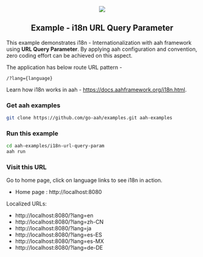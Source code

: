 <p align="center">
  <img src="https://cdn.aahframework.org/assets/img/aah-logo-64x64.png" />
  <h2 align="center">Example - i18n URL Query Parameter</h2>
</p>

This example demonstrates i18n - Internationalization with aah framework using **URL Query Parameter**. By applying aah configuration and convention, zero coding effort can be achieved on this aspect.

The application has below route URL pattern -

```
/?lang={language}
```

Learn how i18n works in aah - https://docs.aahframework.org/i18n.html.

### Get aah examples

```bash
git clone https://github.com/go-aah/examples.git aah-examples
```

### Run this example

```bash
cd aah-examples/i18n-url-query-param
aah run
```

### Visit this URL

Go to home page, click on language links to see i18n in action.

  * Home page : http://localhost:8080

Localized URLs:

- http://localhost:8080/?lang=en
- http://localhost:8080/?lang=zh-CN
- http://localhost:8080/?lang=ja
- http://localhost:8080/?lang=es-ES
- http://localhost:8080/?lang=es-MX
- http://localhost:8080/?lang=de-DE

